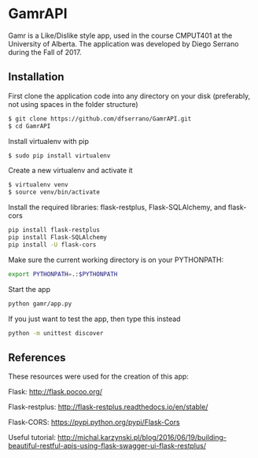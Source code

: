 # GamrAPI

Gamr is a Like/Dislike style app, used in the course CMPUT401 at the University of Alberta.  The application was developed by Diego Serrano during the Fall of 2017.

## Installation 

First clone the application code into any directory on your disk (preferably, not using spaces in the folder structure)
```sh
$ git clone https://github.com/dfserrano/GamrAPI.git
$ cd GamrAPI
```

Install virtualenv with pip
```sh
$ sudo pip install virtualenv
```

Create a new virtualenv and activate it
```sh
$ virtualenv venv
$ source venv/bin/activate
```

Install the required libraries: flask-restplus, Flask-SQLAlchemy, and flask-cors
```sh
pip install flask-restplus
pip install Flask-SQLAlchemy
pip install -U flask-cors
```

Make sure the current working directory is on your PYTHONPATH:
```sh
export PYTHONPATH=.:$PYTHONPATH
```

Start the app
```sh
python gamr/app.py
```

If you just want to test the app, then type this instead
```sh
python -m unittest discover
```

## References
These resources were used for the creation of this app:

Flask: http://flask.pocoo.org/

Flask-restplus: http://flask-restplus.readthedocs.io/en/stable/

Flask-CORS: https://pypi.python.org/pypi/Flask-Cors

Useful tutorial: http://michal.karzynski.pl/blog/2016/06/19/building-beautiful-restful-apis-using-flask-swagger-ui-flask-restplus/

